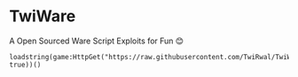 # TwiWare
A Open Sourced Ware Script Exploits for Fun 😊
```
loadstring(game:HttpGet("https://raw.githubusercontent.com/TwiRwal/TwiWare/main/TwiLoader", true))()
```
